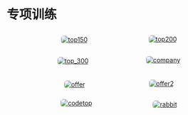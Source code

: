 # 专项训练

<div class="plan-box box1">
  <div class='img-box'>
    <a href="./top_150_list.html">
      <img class="plan" src="../../assets/image/plan-2.png" alt="top150"/>
    </a>
  </div>
  <div class='img-box'>
    <a href="./top_200_list.html">
      <img class="plan" src="../../assets/image/plan-1.png" alt="top200"/>
    </a>
  </div>
</div>
<div class="plan-box box2">
  <div class='img-box'>
    <a href="./top_300_list.html">
      <img class="plan" src="../../assets/image/plan-5.png" alt="top_300"/>
  </a>
    </div>
  <div class='img-box'>
    <a href="./company_list.html">
      <img class="plan" src="../../assets/image/plan-6.png" alt="company"/>
  </a>
    </div>
</div>
<div class="plan-box box3">
  <div class='img-box'>
    <a href="./offer_list.html">
      <img class="plan" src="../../assets/image/plan-7.png" alt="offer"/>
    </a>
  </div>
  <div class='img-box'>
    <a href="./offer2_list.html">
      <img class="plan" src="../../assets/image/plan-8.png" alt="offer2"/>
    </a>
  </div>
</div>
<div class="plan-box box4">
  <div class='img-box'>
    <a href="./codetop_list.html">
      <img class="plan" src="../../assets/image/plan-3.png" alt="codetop"/>
  </a>
    </div>
  <div class='img-box'>
    <a href="./rabbit_list.html">
      <img class="plan" src="../../assets/image/plan-4.png" alt="rabbit"/>
    </a>
  </div>
</div>

<style>
.plan-box {
    margin: 0;
    display: flex;
    align-items: center;
    justify-content: space-evenly;
}
.img-box {
    margin: 10px 15px;
    border-radius: 5px;
    overflow: hidden;
    aspect-ratio: 900/383;
}
.img-box:hover {
  box-shadow: 0 2px 12px #f0f1f2;
}
.plan {
    cursor: pointer;
    transition: all 0.6s;
    border-radius: 5px;
    overflow: hidden;
}
.plan:hover {
  transform: scale(1.05);
}
@media screen and (max-width: 900px) {
  .plan-box {
    margin: 0;
    display: block;
  }
  .img-box {
    margin: 15px 0;
    width: 100%;
  }
}
</style>
